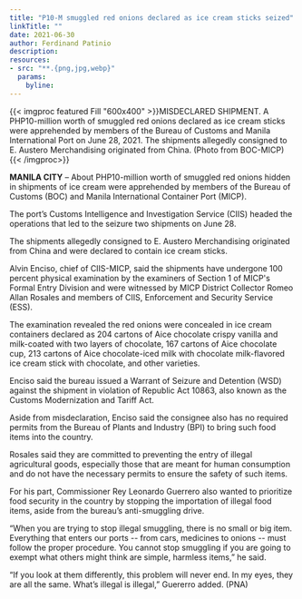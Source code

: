 ```yaml
---
title: "P10-M smuggled red onions declared as ice cream sticks seized"
linkTitle: ""
date: 2021-06-30
author: Ferdinand Patinio
description:
resources:
- src: "**.{png,jpg,webp}"
  params:
    byline: 
---
```

{{< imgproc featured Fill "600x400" >}}MISDECLARED SHIPMENT. A PHP10-million worth of smuggled red onions declared as ice cream sticks were apprehended by members of the Bureau of Customs and Manila International Port on June 28, 2021. The shipments allegedly consigned to E. Austero Merchandising originated from China. (Photo from BOC-MICP){{< /imgproc>}}

**MANILA CITY** –  About PHP10-million worth of smuggled red onions hidden in shipments of ice cream were apprehended by members of the Bureau of Customs (BOC) and Manila International Container Port (MICP).

The port’s Customs Intelligence and Investigation Service (CIIS) headed the operations that led to the seizure two shipments on June 28.

The shipments allegedly consigned to E. Austero Merchandising originated from China and were declared to contain ice cream sticks.

Alvin Enciso, chief of CIIS-MICP, said the shipments have undergone 100 percent physical examination by the examiners of Section 1 of MICP's Formal Entry Division and were witnessed by MICP District Collector Romeo Allan Rosales and members of CIIS, Enforcement and Security Service (ESS).

The examination revealed the red onions were concealed in ice cream containers declared as 204 cartons of Aice chocolate crispy vanilla and milk-coated with two layers of chocolate, 167 cartons of Aice chocolate cup, 213 cartons of Aice chocolate-iced milk with chocolate milk-flavored ice cream stick with chocolate, and other varieties.

Enciso said the bureau issued a Warrant of Seizure and Detention (WSD) against the shipment in violation of Republic Act 10863, also known as the Customs Modernization and Tariff Act.

Aside from misdeclaration, Enciso said the consignee also has no required permits from the Bureau of Plants and Industry (BPI) to bring such food items into the country.

Rosales said they are committed to preventing the entry of illegal agricultural goods, especially those that are meant for human consumption and do not have the necessary permits to ensure the safety of such items.

For his part, Commissioner Rey Leonardo Guerrero also wanted to prioritize food security in the country by stopping the importation of illegal food items, aside from the bureau’s anti-smuggling drive.

“When you are trying to stop illegal smuggling, there is no small or big item. Everything that enters our ports -- from cars, medicines to onions -- must follow the proper procedure. You cannot stop smuggling if you are going to exempt what others might think are simple, harmless items,” he said.

“If you look at them differently, this problem will never end. In my eyes, they are all the same. What’s illegal is illegal,” Guererro added. (PNA)
